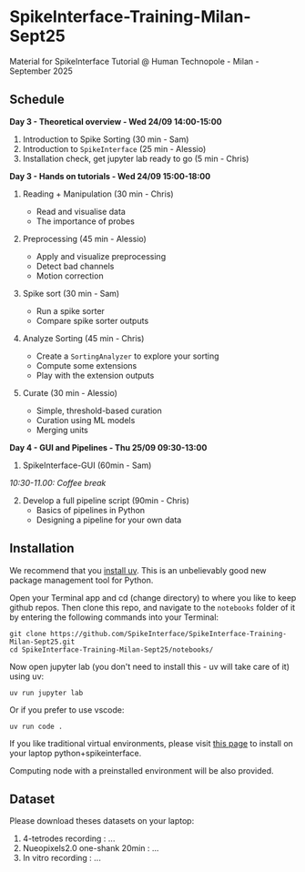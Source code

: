 # SpikeInterface-Training-Milan-Sept25

Material for SpikeInterface Tutorial @ Human Technopole - Milan - September 2025


## Schedule

**Day 3 - Theoretical overview - Wed 24/09 14:00-15:00**

1. Introduction to Spike Sorting (30 min - Sam)
2. Introduction to `SpikeInterface` (25 min - Alessio)
3. Installation check, get jupyter lab ready to go (5 min - Chris)

**Day 3 - Hands on tutorials - Wed 24/09 15:00-18:00**

1. Reading + Manipulation (30 min - Chris)
    - Read and visualise data
    - The importance of probes

2. Preprocessing (45 min - Alessio)
    - Apply and visualize preprocessing 
    - Detect bad channels
    - Motion correction

3. Spike sort (30 min - Sam)
    - Run a spike sorter
    - Compare spike sorter outputs

4. Analyze Sorting (45 min - Chris)
    - Create a `SortingAnalyzer` to explore your sorting
    - Compute some extensions
    - Play with the extension outputs

5. Curate (30 min - Alessio) 
    - Simple, threshold-based curation
    - Curation using ML models
    - Merging units

**Day 4 - GUI and Pipelines - Thu 25/09 09:30-13:00**

1. SpikeInterface-GUI (60min - Sam)

*10:30-11.00: Coffee break*

2. Develop a full pipeline script (90min - Chris)
    - Basics of pipelines in Python
    - Designing a pipeline for your own data


## Installation

We recommend that you [install uv](https://docs.astral.sh/uv/getting-started/installation/). This is an unbelievably good new package
management tool for Python.

Open your Terminal app and cd (change directory) to where you like to keep github repos. Then clone this repo, and navigate to the `notebooks` folder of it by entering the following commands into your Terminal:

``` shell
git clone https://github.com/SpikeInterface/SpikeInterface-Training-Milan-Sept25.git
cd SpikeInterface-Training-Milan-Sept25/notebooks/
```

Now open jupyter lab (you don't need to install this - uv will take care of it) using uv:

``` shell
uv run jupyter lab
```

Or if you prefer to use vscode:

``` shell
uv run code .
```

If you like traditional virtual environments, please visit [this page](https://github.com/SpikeInterface/spikeinterface/tree/main/installation_tips) to install on your laptop python+spikeinterface.

Computing node with a preinstalled environment will be also provided.


## Dataset

Please download theses datasets on your laptop:
1. 4-tetrodes recording : ...
2. Nueopixels2.0 one-shank 20min  : ...
3. In vitro recording : ...

